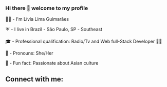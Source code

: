 ### Hi there :space_invader: welcome to my profile                                                      

:fairy_woman: - I'm Lívia Lima Guimarães<p>
:umbrella: - I live in Brazil - São Paulo, SP - Southeast<p>
🎓 - Professional qualification: Radio/Tv and Web full-Stack Developer 👩‍💻<p>
🥀 - Pronouns: She/Her<p>
:sushi: - Fun fact: Passionate about Asian culture<p>


## Connect with me:


